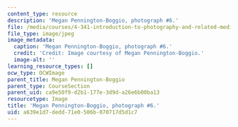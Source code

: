 ```yaml
---
content_type: resource
description: 'Megan Pennington-Boggio, photograph #6.'
file: /media/courses/4-341-introduction-to-photography-and-related-media-fall-2007/a639e1d7dedd71e0506b070717d5d1c7_boggio6.jpg
file_type: image/jpeg
image_metadata:
  caption: 'Megan Pennington-Boggio, photograph #6.'
  credit: 'Credit: Image courtesy of Megan Pennington-Boggio.'
  image-alt: ''
learning_resource_types: []
ocw_type: OCWImage
parent_title: Megan Pennington-Boggio
parent_type: CourseSection
parent_uid: ca9e50f9-d2b1-177e-3d9d-a26e6b00ba13
resourcetype: Image
title: 'Megan Pennington-Boggio, photograph #6.'
uid: a639e1d7-dedd-71e0-506b-070717d5d1c7
---
```

